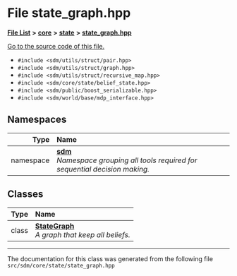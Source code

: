 
# File state\_graph.hpp

<link rel="stylesheet" href="https://cdnjs.cloudflare.com/ajax/libs/KaTeX/0.5.1/katex.min.css">
<link rel="stylesheet" href="https://cdn.jsdelivr.net/github-markdown-css/2.2.1/github-markdown.css"/>



[**File List**](files.md) **>** [**core**](dir_92216a09053680f71034e5e26026ee62.md) **>** [**state**](dir_d0d8dc666ec4ca9b544d63f25347f269.md) **>** [**state\_graph.hpp**](state__graph_8hpp.md)

[Go to the source code of this file.](state__graph_8hpp_source.md)



* `#include <sdm/utils/struct/pair.hpp>`
* `#include <sdm/utils/struct/graph.hpp>`
* `#include <sdm/utils/struct/recursive_map.hpp>`
* `#include <sdm/core/state/belief_state.hpp>`
* `#include <sdm/public/boost_serializable.hpp>`
* `#include <sdm/world/base/mdp_interface.hpp>`









## Namespaces

| Type | Name |
| ---: | :--- |
| namespace | [**sdm**](namespacesdm.md) <br>_Namespace grouping all tools required for sequential decision making._  |

## Classes

| Type | Name |
| ---: | :--- |
| class | [**StateGraph**](classsdm_1_1StateGraph.md) <br>_A graph that keep all beliefs._  |














------------------------------
The documentation for this class was generated from the following file `src/sdm/core/state/state_graph.hpp`